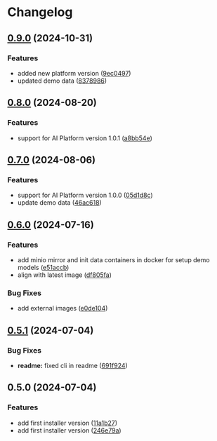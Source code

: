 # Changelog

## [0.9.0](https://github.com/radicalbit/radicalbit-ai-monitoring-installer/compare/v0.8.0...v0.9.0) (2024-10-31)


### Features

* added new platform version ([9ec0497](https://github.com/radicalbit/radicalbit-ai-monitoring-installer/commit/9ec04979908d90c6ed0e420d248ab800882ff899))
* updated demo data ([8378986](https://github.com/radicalbit/radicalbit-ai-monitoring-installer/commit/83789867bd5d67fcb00bf216d53a531adafa0595))

## [0.8.0](https://github.com/radicalbit/radicalbit-ai-monitoring-installer/compare/v0.7.0...v0.8.0) (2024-08-20)


### Features

* support for AI Platform version 1.0.1 ([a8bb54e](https://github.com/radicalbit/radicalbit-ai-monitoring-installer/commit/a8bb54e8a1266b36c6a3f9de37c5a04f4280f042))

## [0.7.0](https://github.com/radicalbit/radicalbit-ai-monitoring-installer/compare/v0.6.0...v0.7.0) (2024-08-06)


### Features

* support for AI Platform version 1.0.0 ([05d1d8c](https://github.com/radicalbit/radicalbit-ai-monitoring-installer/commit/05d1d8c09bb308b0e0fb42857c639845def3657f))
* update demo data ([46ac618](https://github.com/radicalbit/radicalbit-ai-monitoring-installer/commit/46ac618308437805e054c784fb28630a5eee44df))

## [0.6.0](https://github.com/radicalbit/radicalbit-ai-monitoring-installer/compare/v0.5.1...v0.6.0) (2024-07-16)


### Features

* add minio mirror and init data containers in docker for setup demo models ([e51accb](https://github.com/radicalbit/radicalbit-ai-monitoring-installer/commit/e51accb2570ab6e113827123c776615462cb5752))
* align with latest image ([df805fa](https://github.com/radicalbit/radicalbit-ai-monitoring-installer/commit/df805fa39d2487de3f6fe4666742e18c7f5ef8b6))


### Bug Fixes

* add external images ([e0de104](https://github.com/radicalbit/radicalbit-ai-monitoring-installer/commit/e0de104b0a3c0915c6cbe75e7eb5d1efc79410b3))

## [0.5.1](https://github.com/radicalbit/radicalbit-ai-monitoring-installer/compare/v0.5.0...v0.5.1) (2024-07-04)


### Bug Fixes

* **readme:** fixed cli in readme ([691f924](https://github.com/radicalbit/radicalbit-ai-monitoring-installer/commit/691f92491812b4d0d065d96c9a5a567b45919afd))

## 0.5.0 (2024-07-04)

### Features

* add first installer version ([11a1b27](https://github.com/radicalbit/radicalbit-ai-monitoring-installer/commit/11a1b27d7668e97f2688b64c5239d5c0b486c886))
* add first installer version ([246e79a](https://github.com/radicalbit/radicalbit-ai-monitoring-installer/commit/246e79a09f486b9d2b9e37ef10565710e0f913de))
